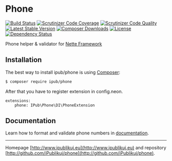 # Phone

[![Build Status](https://img.shields.io/travis/iPublikuj/phone.svg?style=flat-square)](https://travis-ci.org/iPublikuj/phone)
[![Scrutinizer Code Coverage](https://img.shields.io/scrutinizer/coverage/g/iPublikuj/phone.svg?style=flat-square)](https://scrutinizer-ci.com/g/iPublikuj/phone/?branch=master)
[![Scrutinizer Code Quality](https://img.shields.io/scrutinizer/g/iPublikuj/phone.svg?style=flat-square)](https://scrutinizer-ci.com/g/iPublikuj/phone/?branch=master)
[![Latest Stable Version](https://img.shields.io/packagist/v/ipub/phone.svg?style=flat-square)](https://packagist.org/packages/ipub/phone)
[![Composer Downloads](https://img.shields.io/packagist/dt/ipub/phone.svg?style=flat-square)](https://packagist.org/packages/ipub/phone)
[![License](https://img.shields.io/packagist/l/ipub/phone.svg?style=flat-square)](https://packagist.org/packages/ipub/phone)
[![Dependency Status](https://img.shields.io/versioneye/d/user/projects/567061391079970030000384.svg?style=flat-square)](https://www.versioneye.com/user/projects/567061391079970030000384)

Phone helper & validator for [Nette Framework](http://nette.org/)

## Installation

The best way to install ipub/phone is using  [Composer](http://getcomposer.org/):

```sh
$ composer require ipub/phone
```

After that you have to register extension in config.neon.

```neon
extensions:
	phone: IPub\Phone\DI\PhoneExtension
```

## Documentation

Learn how to format and validate phone numbers in [documentation](https://github.com/iPublikuj/phone/blob/master/docs/en/index.md).

***
Homepage [http://www.ipublikuj.eu](http://www.ipublikuj.eu) and repository [http://github.com/iPublikuj/phone](http://github.com/iPublikuj/phone).
